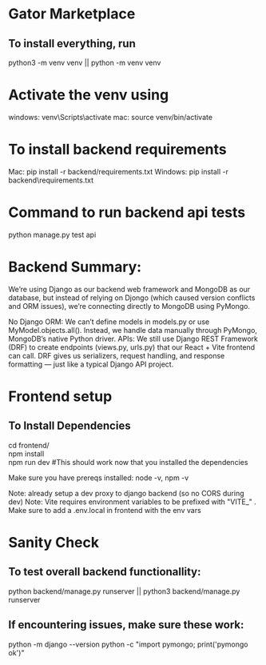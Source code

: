 # Gator Marketplace

## To install everything, run 
python3 -m venv venv || python -m venv venv

# Activate the venv using
windows: venv\Scripts\activate
mac: source venv/bin/activate
# To install backend requirements
Mac: pip install -r backend/requirements.txt
Windows: pip install -r backend\requirements.txt

# Command to run backend api tests
python manage.py test api

# Backend Summary:
We’re using Django as our backend web framework and MongoDB as our database, but instead of relying on Djongo (which caused version conflicts and ORM issues), we’re connecting directly to MongoDB using PyMongo.

No Django ORM:
We can’t define models in models.py or use MyModel.objects.all().
Instead, we handle data manually through PyMongo, MongoDB’s native Python driver.
APIs:
We still use Django REST Framework (DRF) to create endpoints (views.py, urls.py) that our React + Vite frontend can call.
DRF gives us serializers, request handling, and response formatting — just like a typical Django API project.

# Frontend setup

## To Install Dependencies
cd frontend/  
npm install  
npm run dev #This should work now that you installed the dependencies

Make sure you have prereqs installed: node -v, npm -v

Note: already setup a dev proxy to django backend (so no CORS during dev)
Note: Vite requires environment variables to be prefixed with "VITE_" . Make sure to add a .env.local in frontend with the env vars

# Sanity Check

## To test overall backend functionallity:
python backend/manage.py runserver || python3 backend/manage.py runserver

## If encountering issues, make sure these work:
python -m django --version
python -c "import pymongo; print('pymongo ok')"
